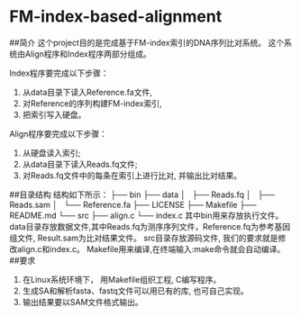 # FM-index-based-alignment
##简介
这个project目的是完成基于FM-index索引的DNA序列比对系统。
这个系统由Align程序和Index程序两部分组成。

Index程序要完成以下步骤：
1. 从data目录下读入Reference.fa文件,
2. 对Reference的序列构建FM-index索引,
3. 把索引写入硬盘。

Align程序要完成以下步骤：
1. 从硬盘读入索引;
2. 从data目录下读入Reads.fq文件;
3. 对Reads.fq文件中的每条在索引上进行比对, 并输出比对结果。

##目录结构
结构如下所示：
├── bin
├── data
│   ├── Reads.fq
│   ├── Reads.sam
│   └── Reference.fa
├── LICENSE
├── Makefile
├── README.md
└── src
    ├── align.c
    └── index.c
  其中bin用来存放执行文件。
  data目录存放数据文件,其中Reads.fq为测序序列文件，Reference.fq为参考基因组文件, Result.sam为比对结果文件。
  src目录存放源码文件, 我们的要求就是修改align.c和index.c。
  Makefile用来编译,在终端输入:make命令就会自动编译。
##要求
1. 在Linux系统环境下， 用Makefile组织工程, C编写程序。
2. 生成SA和解析fasta、fastq文件可以用已有的库, 也可自己实现。
3. 输出结果要以SAM文件格式输出。 
